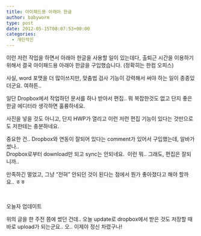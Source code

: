 ```yaml
---
title: 아이패드용 아래아 한글
author: babyworm
type: post
date: 2012-05-15T08:07:53+00:00
categories:
  - 개인적인
---
```

이런 저런 작업을 하면서 아래아 한글을 사용할 일이 있는데다, 출퇴근 시간을 이용하기 위해서 결국 아이패드용 아래아 한글을 구입했습니다. (정확히는 한컴 오피스)

사실, word 포맷을 더 많이쓰지만, 맞춤법 검사 기능이 강력해서 써야 하는 일이 종종있더군요. 여하튼..

일단 Dropbox에서 작업하던 문서를 하나 받아서 편집.. 뭐 복잡한것도 없고 단지 좋은 한글 에디터라 생각하면 훌륭하네요.

사진을 넣을 것도 아니고, 단지 HWP가 열리고 이런 저런 편집 기능이 있다는 것만으로도 저한테는 충분하네요.

중요한 건.. Dropbox와 연동이 잘되어 있다는 comment가 있어서 구입했는데, 알바가 썼나..<br>
Dropbox로부터 download만 되고 sync는 안되네요.  이런 뭐.. 그래도, 편집은 잘되니까..

만족하긴 멀었고, 그냥 “전혀” 안되던 것이 된다는 점에서 뭔가 좋아졌다고 해야 할까요.. ㅎㅎ

 

오늘자 업데이트

위의 글을 한 주전 쯤에 썼던 건데.. 오늘 update로 dropbox에서 받은 것도 저장할 때 바로 upload가 되는군요.. 오.. 이제야 정신 차렸구나!